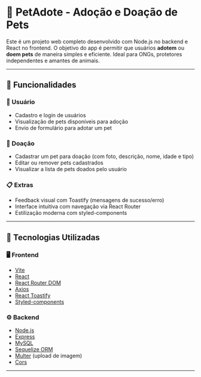 # 🐾 PetAdote - Adoção e Doação de Pets

Este é um projeto web completo desenvolvido com Node.js no backend e React no frontend. O objetivo do app é permitir que usuários **adotem** ou **doem pets** de maneira simples e eficiente. Ideal para ONGs, protetores independentes e amantes de animais.

---

## 📌 Funcionalidades

### 👤 Usuário
- Cadastro e login de usuários
- Visualização de pets disponíveis para adoção
- Envio de formulário para adotar um pet

### 🐶 Doação
- Cadastrar um pet para doação (com foto, descrição, nome, idade e tipo)
- Editar ou remover pets cadastrados
- Visualizar a lista de pets doados pelo usuário

### 📋 Extras
- Feedback visual com Toastify (mensagens de sucesso/erro)
- Interface intuitiva com navegação via React Router
- Estilização moderna com styled-components

---

## 🧩 Tecnologias Utilizadas

### 🖥️ Frontend
- [Vite](https://vitejs.dev/)
- [React](https://reactjs.org/)
- [React Router DOM](https://reactrouter.com/)
- [Axios](https://axios-http.com/)
- [React Toastify](https://fkhadra.github.io/react-toastify/)
- [Styled-components](https://styled-components.com/)

### ⚙️ Backend
- [Node.js](https://nodejs.org/)
- [Express](https://expressjs.com/)
- [MySQL](https://www.mysql.com/)
- [Sequelize ORM](https://sequelize.org/)
- [Multer](https://github.com/expressjs/multer) (upload de imagem)
- [Cors](https://www.npmjs.com/package/cors)

---


